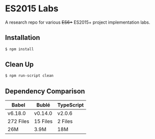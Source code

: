 ES2015 Labs
===========
A research repo for various ~~ES6+~~ ES2015+ project implementation labs.

Installation
------------
```sh
$ npm install
```

Clean Up
--------
```sh
$ npm run-script clean
```

Dependency Comparison
---------------------
| Babel     | Bublé    | TypeScript |
| --------- | -------- | ---------- |
| v6.18.0   | v0.14.0  | v2.0.6     |
| 272 Files | 15 Files | 2 Files    |
| 26M       | 3.9M     | 18M        |
